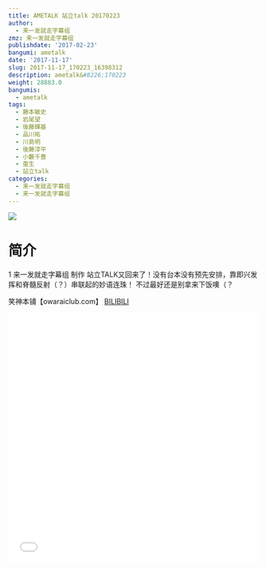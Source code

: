 ```yaml
---
title: AMETALK 站立talk 20170223
author:
  - 来一发就走字幕组
zmz: 来一发就走字幕组
publishdate: '2017-02-23'
bangumi: ametalk
date: '2017-11-17'
slug: 2017-11-17_170223_16398312
description: ametalk&#8226;170223
weight: 28883.0
bangumis:
  - ametalk
tags:
  - 藤本敏史
  - 岩尾望
  - 後藤輝基
  - 品川祐
  - 川島明
  - 後藤淳平
  - 小藪千豊
  - 亜生
  - 站立talk
categories:
  - 来一发就走字幕组
  - 来一发就走字幕组
---
```

![](https://i.imgur.com/cw9DMci.png)
# 简介  
1
来一发就走字幕组 制作
站立TALK又回来了！没有台本没有预先安排，靠即兴发挥和脊髓反射（？）串联起的妙语连珠！
不过最好还是别拿来下饭噢（？

笑神本铺【owaraiclub.com】
  [BILIBILI](https://www.bilibili.com/video/av16398312/)

<div class="vcontainer">  <iframe class="video" src="//www.bilibili.com/blackboard/player.html?aid=16398312" width="100%" height="500" frameborder="0" allowfullscreen="allowfullscreen"></iframe></div>

